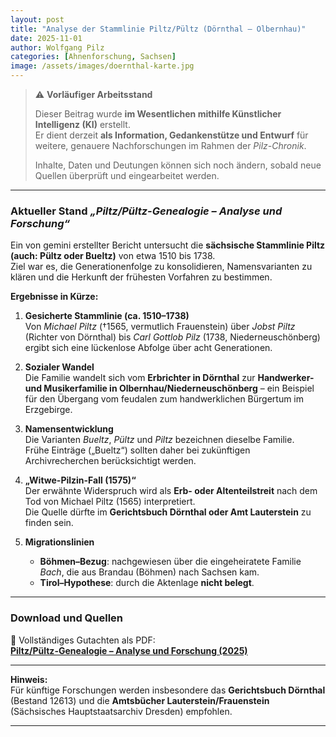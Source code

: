```yaml
---
layout: post
title: "Analyse der Stammlinie Piltz/Pültz (Dörnthal – Olbernhau)"
date: 2025-11-01
author: Wolfgang Pilz
categories: [Ahnenforschung, Sachsen]
image: /assets/images/doernthal-karte.jpg
---
```


> ⚠️ **Vorläufiger Arbeitsstand**  
>
> Dieser Beitrag wurde **im Wesentlichen mithilfe Künstlicher Intelligenz (KI)** erstellt.  
> Er dient derzeit **als Information, Gedankenstütze und Entwurf** für weitere, genauere Nachforschungen im Rahmen der *Pilz-Chronik*.  
>
> Inhalte, Daten und Deutungen können sich noch ändern, sobald neue Quellen überprüft und eingearbeitet werden.

---

### Aktueller Stand *„Piltz/Pültz-Genealogie – Analyse und Forschung“*  

Ein von gemini erstellter Bericht untersucht die **sächsische Stammlinie Piltz (auch: Pültz oder Bueltz)** von etwa 1510 bis 1738.  
Ziel war es, die Generationenfolge zu konsolidieren, Namensvarianten zu klären und die Herkunft der frühesten Vorfahren zu bestimmen.

**Ergebnisse in Kürze:**

1. **Gesicherte Stammlinie (ca. 1510–1738)**  
   Von *Michael Piltz* (†1565, vermutlich Frauenstein) über *Jobst Piltz* (Richter von Dörnthal) bis *Carl Gottlob Pilz* (1738, Niederneuschönberg) ergibt sich eine lückenlose Abfolge über acht Generationen.

2. **Sozialer Wandel**  
   Die Familie wandelt sich vom **Erbrichter in Dörnthal** zur **Handwerker- und Musikerfamilie in Olbernhau/Niederneuschönberg** – ein Beispiel für den Übergang vom feudalen zum handwerklichen Bürgertum im Erzgebirge.

3. **Namensentwicklung**  
   Die Varianten *Bueltz*, *Pültz* und *Piltz* bezeichnen dieselbe Familie.  
   Frühe Einträge („Bueltz“) sollten daher bei zukünftigen Archivrecherchen berücksichtigt werden.

4. **„Witwe-Pilzin-Fall (1575)“**  
   Der erwähnte Widerspruch wird als **Erb- oder Altenteilstreit** nach dem Tod von Michael Piltz (1565) interpretiert.  
   Die Quelle dürfte im **Gerichtsbuch Dörnthal oder Amt Lauterstein** zu finden sein.

5. **Migrationslinien**  
   - **Böhmen–Bezug**: nachgewiesen über die eingeheiratete Familie *Bach*, die aus Brandau (Böhmen) nach Sachsen kam.  
   - **Tirol–Hypothese**: durch die Aktenlage **nicht belegt**.

---

### Download und Quellen

📄 Vollständiges Gutachten als PDF:  
[**Piltz/Pültz-Genealogie – Analyse und Forschung (2025)**](/assets/pdf/Piltz_Pueltz-Genealogie_Analyse-und-Forschung.pdf)

---

**Hinweis:**  
Für künftige Forschungen werden insbesondere das **Gerichtsbuch Dörnthal** (Bestand 12613) und die **Amtsbücher Lauterstein/Frauenstein** (Sächsisches Hauptstaatsarchiv Dresden) empfohlen.

---
